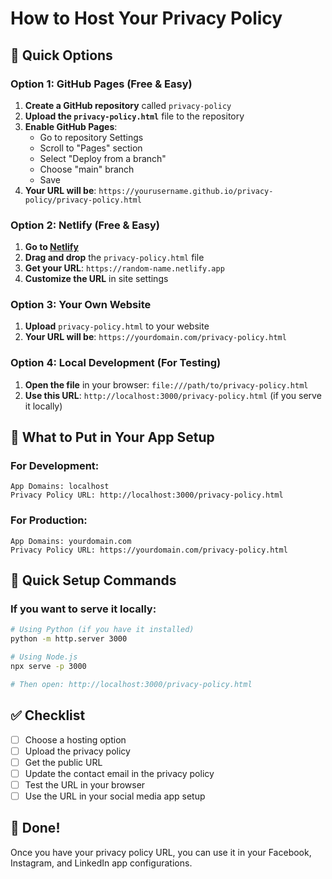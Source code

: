 # How to Host Your Privacy Policy

## 🎯 Quick Options

### Option 1: GitHub Pages (Free & Easy)
1. **Create a GitHub repository** called `privacy-policy`
2. **Upload the `privacy-policy.html`** file to the repository
3. **Enable GitHub Pages**:
   - Go to repository Settings
   - Scroll to "Pages" section
   - Select "Deploy from a branch"
   - Choose "main" branch
   - Save
4. **Your URL will be**: `https://yourusername.github.io/privacy-policy/privacy-policy.html`

### Option 2: Netlify (Free & Easy)
1. **Go to [Netlify](https://netlify.com)**
2. **Drag and drop** the `privacy-policy.html` file
3. **Get your URL**: `https://random-name.netlify.app`
4. **Customize the URL** in site settings

### Option 3: Your Own Website
1. **Upload** `privacy-policy.html` to your website
2. **Your URL will be**: `https://yourdomain.com/privacy-policy.html`

### Option 4: Local Development (For Testing)
1. **Open the file** in your browser: `file:///path/to/privacy-policy.html`
2. **Use this URL**: `http://localhost:3000/privacy-policy.html` (if you serve it locally)

## 📝 What to Put in Your App Setup

### For Development:
```
App Domains: localhost
Privacy Policy URL: http://localhost:3000/privacy-policy.html
```

### For Production:
```
App Domains: yourdomain.com
Privacy Policy URL: https://yourdomain.com/privacy-policy.html
```

## 🔧 Quick Setup Commands

### If you want to serve it locally:
```bash
# Using Python (if you have it installed)
python -m http.server 3000

# Using Node.js
npx serve -p 3000

# Then open: http://localhost:3000/privacy-policy.html
```

## ✅ Checklist

- [ ] Choose a hosting option
- [ ] Upload the privacy policy
- [ ] Get the public URL
- [ ] Update the contact email in the privacy policy
- [ ] Test the URL in your browser
- [ ] Use the URL in your social media app setup

## 🎉 Done!

Once you have your privacy policy URL, you can use it in your Facebook, Instagram, and LinkedIn app configurations. 